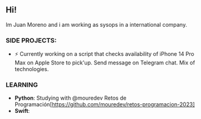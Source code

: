 ## Hi!

Im Juan Moreno and i am working as sysops in a international company.


### SIDE PROJECTS:

- ⚡ Currently working on a script that checks availability of iPhone 14 Pro Max on Apple Store to pick'up. Send message on Telegram chat. Mix of technologies.


### LEARNING

-  **Python**: Studying with @mouredev Retos de Programación[https://github.com/mouredev/retos-programacion-2023]
-  **Swift**:

<!--
**chuanmi/chuanmi** is a ✨ _special_ ✨ repository because its `README.md` (this file) appears on your GitHub profile.

-->
